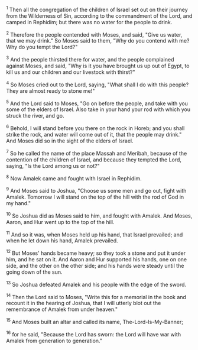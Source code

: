 <sup>1</sup> 
Then all the congregation of the children of Israel set out on their journey from the Wilderness of Sin, according to the commandment of the Lord, and camped in Rephidim; but there was no water for the people to drink. 

<sup>2</sup> 
Therefore the people contended with Moses, and said, "Give us water, that we may drink." So Moses said to them, "Why do you contend with me? Why do you tempt the Lord?" 

<sup>3</sup> 
And the people thirsted there for water, and the people complained against Moses, and said, "Why is it you have brought us up out of Egypt, to kill us and our children and our livestock with thirst?" 

<sup>4</sup> 
So Moses cried out to the Lord, saying, "What shall I do with this people? They are almost ready to stone me!" 

<sup>5</sup> 
And the Lord said to Moses, "Go on before the people, and take with you some of the elders of Israel. Also take in your hand your rod with which you struck the river, and go. 

<sup>6</sup> 
Behold, I will stand before you there on the rock in Horeb; and you shall strike the rock, and water will come out of it, that the people may drink." And Moses did so in the sight of the elders of Israel. 

<sup>7</sup> 
So he called the name of the place Massah and Meribah, because of the contention of the children of Israel, and because they tempted the Lord, saying, "Is the Lord among us or not?" 

<sup>8</sup> 
Now Amalek came and fought with Israel in Rephidim. 

<sup>9</sup> 
And Moses said to Joshua, "Choose us some men and go out, fight with Amalek. Tomorrow I will stand on the top of the hill with the rod of God in my hand." 

<sup>10</sup> 
So Joshua did as Moses said to him, and fought with Amalek. And Moses, Aaron, and Hur went up to the top of the hill. 

<sup>11</sup> 
And so it was, when Moses held up his hand, that Israel prevailed; and when he let down his hand, Amalek prevailed. 

<sup>12</sup> 
But Moses' hands became heavy; so they took a stone and put it under him, and he sat on it. And Aaron and Hur supported his hands, one on one side, and the other on the other side; and his hands were steady until the going down of the sun. 

<sup>13</sup> 
So Joshua defeated Amalek and his people with the edge of the sword. 

<sup>14</sup> 
Then the Lord said to Moses, "Write this for a memorial in the book and recount it in the hearing of Joshua, that I will utterly blot out the remembrance of Amalek from under heaven." 

<sup>15</sup> 
And Moses built an altar and called its name, The-Lord-Is-My-Banner; 

<sup>16</sup> 
for he said, "Because the Lord has sworn: the Lord will have war with Amalek from generation to generation."